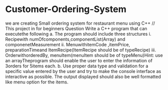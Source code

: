 # Customer-Ordering-System
we are creating Small ordering system for restaurant menu using C++ // This project in for beginners 
Question Write a C++ program that can executethe following
  a. The program should include three structures
     i. Recipewith numOfcomponents,componentList(Array) and
     componenetMeasurement
     ii. MenuwithitemCode ,itemPrice, preparationTimeand
     ItemRecipe(ItemRecipe should be of typeRecipe)
     iii. OrderwithorderedBy, menuItem(menuItem should be of
     typeMenu)Hint: use an arrayTheprogram should enable the user
     to enter the information of 3orders for 5items each.
  b. Use proper data type and validation for a specific value
     entered by the user and try to make the console interface as
     interactive as possible. The output displayed should also be
     well formatted like menu option for the items.
   

